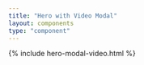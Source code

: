 ```yaml
---
title: "Hero with Video Modal"
layout: components
type: "component"
---
```

{% include hero-modal-video.html %}